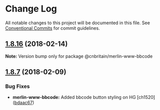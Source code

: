 # Change Log

All notable changes to this project will be documented in this file.
See [Conventional Commits](https://conventionalcommits.org) for commit guidelines.

<a name="1.8.16"></a>
## [1.8.16](https://github.com/cnduk/merlin-www-components/compare/@cnbritain/merlin-www-bbcode@1.8.15...@cnbritain/merlin-www-bbcode@1.8.16) (2018-02-14)




**Note:** Version bump only for package @cnbritain/merlin-www-bbcode

<a name="1.8.7"></a>
## [1.8.7](https://github.com/cnduk/merlin-www-components/compare/@cnbritain/merlin-www-bbcode@1.8.6...@cnbritain/merlin-www-bbcode@1.8.7) (2018-02-09)


### Bug Fixes

* **merlin-www-bbcode:** Added bbcode button styling on HG [ch1520] ([bdaac67](https://github.com/cnduk/merlin-www-components/commit/bdaac67))

